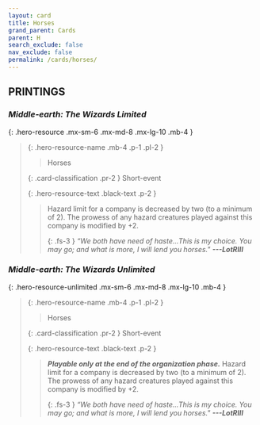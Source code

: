 ```yaml
---
layout: card
title: Horses
grand_parent: Cards
parent: H
search_exclude: false
nav_exclude: false
permalink: /cards/horses/
---
```


## PRINTINGS


### _Middle-earth: The Wizards Limited_

{: .hero-resource .mx-sm-6 .mx-md-8 .mx-lg-10 .mb-4 }
> {: .hero-resource-name .mb-4 .p-1 .pl-2 }
> > <div class="card-mp"></div>
> > <div class="card-name">Horses</div>
>
> {: .card-classification .pr-2 }
> Short-event
>
> {: .hero-resource-text .black-text .p-2 }
> > Hazard limit for a company is decreased by two (to a minimum of 2). The prowess of any hazard creatures played against this company is modified by +2. 
> > 
> > {: .fs-3 } 
> > _“We both have need of haste...This is my choice. You may go; and what is more, I will lend you horses."_ ***---&#65279;LotRIII*** 
> 

### _Middle-earth: The Wizards Unlimited_

{: .hero-resource-unlimited .mx-sm-6 .mx-md-8 .mx-lg-10 .mb-4 }
> {: .hero-resource-name .mb-4 .p-1 .pl-2 }
> > <div class="card-mp"></div>
> > <div class="card-name">Horses</div>
>
> {: .card-classification .pr-2 }
> Short-event
>
> {: .hero-resource-text .black-text .p-2 }
> > ***Playable only at the end of the organization phase.*** Hazard limit for a company is decreased by two (to a minimum of 2). The prowess of any hazard creatures played against this company is modified by +2. 
> > 
> > {: .fs-3 } 
> > _“We both have need of haste...This is my choice. You may go; and what is more, I will lend you horses."_ ***---&#65279;LotRIII*** 
> 
